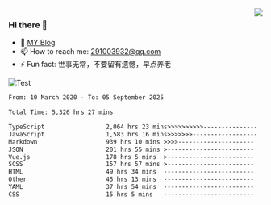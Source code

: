 <img align='right' src='https://github-readme-stats.vercel.app/api?username=niaogege&show_icons=true&theme=radical'/>

### Hi there 👋

- 🌱 [MY Blog](https://bythewayer.com/)
- 📫 How to reach me: 291003932@qq.com
- ⚡ Fun fact:  世事无常，不要留有遗憾，早点养老

![Test](https://github-readme-stats.vercel.app/api/top-langs/?username=niaogege&layout=compact)

<!--START_SECTION:waka-->

```txt
From: 10 March 2020 - To: 05 September 2025

Total Time: 5,326 hrs 27 mins

TypeScript                 2,064 hrs 23 mins>>>>>>>>>>---------------   38.76 %
JavaScript                 1,583 hrs 16 mins>>>>>>>------------------   29.72 %
Markdown                   939 hrs 10 mins >>>>---------------------   17.63 %
JSON                       201 hrs 55 mins >------------------------   03.79 %
Vue.js                     178 hrs 5 mins  >------------------------   03.34 %
SCSS                       157 hrs 57 mins >------------------------   02.97 %
HTML                       49 hrs 34 mins  -------------------------   00.93 %
Other                      45 hrs 13 mins  -------------------------   00.85 %
YAML                       37 hrs 54 mins  -------------------------   00.71 %
CSS                        15 hrs 5 mins   -------------------------   00.28 %
```

<!--END_SECTION:waka-->
